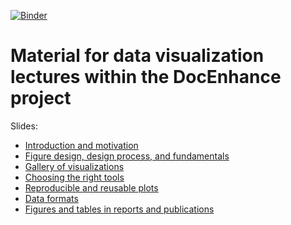 [![Binder](https://mybinder.org/badge_logo.svg)](https://mybinder.org/v2/gh/bast/docenhance-data-visualization/main?filepath=jupyter)


# Material for data visualization lectures within the DocEnhance project

Slides:
- [Introduction and motivation](https://cicero.xyz/v3/remark/0.14.0/github.com/bast/docenhance-data-visualization/main/motivation.md/)
- [Figure design, design process, and fundamentals](https://cicero.xyz/v3/remark/0.14.0/github.com/bast/docenhance-data-visualization/main/design.md/)
- [Gallery of visualizations](https://cicero.xyz/v3/remark/0.14.0/github.com/bast/docenhance-data-visualization/main/gallery.md/)
- [Choosing the right tools](https://cicero.xyz/v3/remark/0.14.0/github.com/bast/docenhance-data-visualization/main/tools.md/)
- [Reproducible and reusable plots](https://cicero.xyz/v3/remark/0.14.0/github.com/bast/docenhance-data-visualization/main/reproducible-plots.md/)
- [Data formats](https://cicero.xyz/v3/remark/0.14.0/github.com/bast/docenhance-data-visualization/main/data-formats.md/)
- [Figures and tables in reports and publications](https://cicero.xyz/v3/remark/0.14.0/github.com/bast/docenhance-data-visualization/main/publications.md/)

